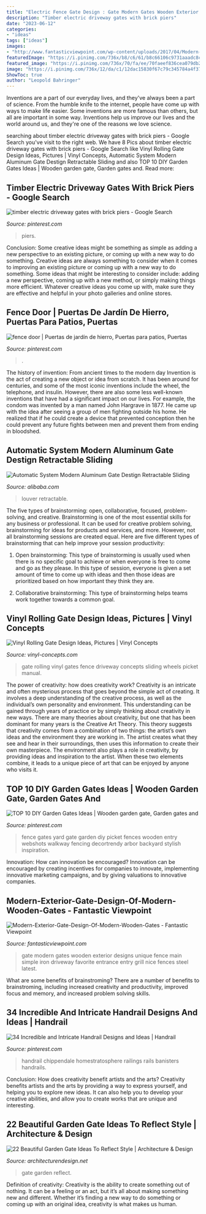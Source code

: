 ```yaml
---
title: "Electric Fence Gate Design : Gate Modern Gates Wooden Exterior Designs Unique Fence Main Simple Iron Driveway Favorite Entrance Entry Grill Nice Fences Steel Latest"
description: "Timber electric driveway gates with brick piers"
date: "2023-06-12"
categories:
- "ideas"
tags: ["ideas"]
images:
- "http://www.fantasticviewpoint.com/wp-content/uploads/2017/04/Modern-Exterior-Gate-Design-Of-Modern-Wooden-Gates.jpg"
featuredImage: "https://i.pinimg.com/736x/b8/c6/61/b8c66106c9731aaadc8ceb7b132ed0f4.jpg"
featured_image: "https://i.pinimg.com/736x/70/fa/ee/70faeef836cea079db29b656062fcf77.jpg"
image: "https://i.pinimg.com/736x/12/da/c1/12dac15830f67c79c345784a4f37af00.jpg"
ShowToc: true
author: "Leopold Bahringer"
---
```



Inventions are a part of our everyday lives, and they've always been a part of science. From the humble knife to the internet, people have come up with ways to make life easier. Some inventions are more famous than others, but all are important in some way. Inventions help us improve our lives and the world around us, and they're one of the reasons we love science.

	

		
searching about timber electric driveway gates with brick piers - Google Search you've visit to the right web. We have 8 Pics about timber electric driveway gates with brick piers - Google Search like Vinyl Rolling Gate Design Ideas, Pictures | Vinyl Concepts, Automatic System Modern Aluminum Gate Destign Retractable Sliding and also TOP 10 DIY Garden Gates Ideas | Wooden garden gate, Garden gates and. Read more:
		
    
## Timber Electric Driveway Gates With Brick Piers - Google Search

<img loading=lazy src="https://i.pinimg.com/736x/70/fa/ee/70faeef836cea079db29b656062fcf77.jpg" onerror="this.onerror=null;this.src='https://tse1.mm.bing.net/th?id=OIP.nAxJGKatQIfudxUtPm_zYgHaEK&amp;pid=15.1';" alt="timber electric driveway gates with brick piers - Google Search">

_Source: pinterest.com_

>piers. 

	

Conclusion: Some creative ideas might be something as simple as adding a new perspective to an existing picture, or coming up with a new way to do something.
Creative ideas are always something to consider when it comes to improving an existing picture or coming up with a new way to do something. Some ideas that might be interesting to consider include: adding a new perspective, coming up with a new method, or simply making things more efficient. Whatever creative ideas you come up with, make sure they are effective and helpful in your photo galleries and online stores.

    
## Fence Door | Puertas De Jardín De Hierro, Puertas Para Patios, Puertas

<img loading=lazy src="https://i.pinimg.com/736x/b8/c6/61/b8c66106c9731aaadc8ceb7b132ed0f4.jpg" onerror="this.onerror=null;this.src='https://tse3.mm.bing.net/th?id=OIP.eI0j9Fl8n4GuEKomzQPDHwAAAA&amp;pid=15.1';" alt="fence door | Puertas de jardín de hierro, Puertas para patios, Puertas">

_Source: pinterest.com_

>. 

	

The history of invention: From ancient times to the modern day
Invention is the act of creating a new object or idea from scratch. It has been around for centuries, and some of the most iconic inventions include the wheel, the telephone, and insulin. However, there are also some less well-known inventions that have had a significant impact on our lives. For example, the condom was invented by a man named John Hargrave in 1877. He came up with the idea after seeing a group of men fighting outside his home. He realized that if he could create a device that prevented conception then he could prevent any future fights between men and prevent them from ending in bloodshed.

    
## Automatic System Modern Aluminum Gate Destign Retractable Sliding

<img loading=lazy src="https://sc01.alicdn.com/kf/H17c45913eaca48a2824a7639e441603cM/238098367/H17c45913eaca48a2824a7639e441603cM.jpg" onerror="this.onerror=null;this.src='https://tse1.mm.bing.net/th?id=OIP.VBzBr9rjF6ZlXFUbRqfFnAHaHa&amp;pid=15.1';" alt="Automatic System Modern Aluminum Gate Destign Retractable Sliding">

_Source: alibaba.com_

>louver retractable. 

	

The five types of brainstorming: open, collaborative, focused, problem-solving, and creative.
Brainstorming is one of the most essential skills for any business or professional. It can be used for creative problem solving, brainstorming for ideas for products and services, and more. However, not all brainstorming sessions are created equal. Here are five different types of brainstorming that can help improve your session productivity: 
1. Open brainstorming: This type of brainstorming is usually used when there is no specific goal to achieve or when everyone is free to come and go as they please. In this type of session, everyone is given a set amount of time to come up with ideas and then those ideas are prioritized based on how important they think they are.

2. Collaborative brainstorming: This type of brainstorming helps teams work together towards a common goal.

    
## Vinyl Rolling Gate Design Ideas, Pictures | Vinyl Concepts

<img loading=lazy src="https://vinyl-concepts.com/wp-content/uploads/2016/06/vinyl-rolling-gate-02.jpg" onerror="this.onerror=null;this.src='https://tse4.mm.bing.net/th?id=OIP.2RQUmNy23y4ENCVnN4U9sAHaFj&amp;pid=15.1';" alt="Vinyl Rolling Gate Design Ideas, Pictures | Vinyl Concepts">

_Source: vinyl-concepts.com_

>gate rolling vinyl gates fence driveway concepts sliding wheels picket manual. 

	

The power of creativity: how does creativity work?
Creativity is an intricate and often mysterious process that goes beyond the simple act of creating. It involves a deep understanding of the creative process, as well as the individual’s own personality and environment. This understanding can be gained through years of practice or by simply thinking about creativity in new ways.
There are many theories about creativity, but one that has been dominant for many years is the Creative Art Theory. This theory suggests that creativity comes from a combination of two things: the artist’s own ideas and the environment they are working in. The artist creates what they see and hear in their surroundings, then uses this information to create their own masterpiece. The environment also plays a role in creativity, by providing ideas and inspiration to the artist. When these two elements combine, it leads to a unique piece of art that can be enjoyed by anyone who visits it.

    
## TOP 10 DIY Garden Gates Ideas | Wooden Garden Gate, Garden Gates And

<img loading=lazy src="https://i.pinimg.com/736x/94/67/33/94673363b75105c6bc7b5be95de48e35.jpg" onerror="this.onerror=null;this.src='https://tse2.mm.bing.net/th?id=OIP.CyFPE77apSsqqsExJ59yqAHaJ4&amp;pid=15.1';" alt="TOP 10 DIY Garden Gates Ideas | Wooden garden gate, Garden gates and">

_Source: pinterest.com_

>fence gates yard gate garden diy picket fences wooden entry webshots walkway fencing decortrendy arbor backyard stylish inspiration. 

	

Innovation: How can innovation be encouraged?
Innovation can be encouraged by creating incentives for companies to innovate, implementing innovative marketing campaigns, and by giving valuations to innovative companies.

    
## Modern-Exterior-Gate-Design-Of-Modern-Wooden-Gates - Fantastic Viewpoint

<img loading=lazy src="http://www.fantasticviewpoint.com/wp-content/uploads/2017/04/Modern-Exterior-Gate-Design-Of-Modern-Wooden-Gates.jpg" onerror="this.onerror=null;this.src='https://tse3.mm.bing.net/th?id=OIP.D86KMHhdvS7rUeFrKDkdWwHaJ4&amp;pid=15.1';" alt="Modern-Exterior-Gate-Design-Of-Modern-Wooden-Gates - Fantastic Viewpoint">

_Source: fantasticviewpoint.com_

>gate modern gates wooden exterior designs unique fence main simple iron driveway favorite entrance entry grill nice fences steel latest. 

	

What are some benefits of brainstroming?
There are a number of benefits to brainstroming, including increased creativity and productivity, improved focus and memory, and increased problem solving skills.

    
## 34 Incredible And Intricate Handrail Designs And Ideas | Handrail

<img loading=lazy src="https://i.pinimg.com/736x/12/da/c1/12dac15830f67c79c345784a4f37af00.jpg" onerror="this.onerror=null;this.src='https://tse4.mm.bing.net/th?id=OIP.PVheTqNQzM63DJSCdQrd-wHaE7&amp;pid=15.1';" alt="34 Incredible and Intricate Handrail Designs and Ideas | Handrail">

_Source: pinterest.com_

>handrail chippendale homestratosphere railings rails banisters handrails. 

	

Conclusion: How does creativity benefit artists and the arts?
Creativity benefits artists and the arts by providing a way to express yourself, and helping you to explore new ideas. It can also help you to develop your creative abilities, and allow you to create works that are unique and interesting.

    
## 22 Beautiful Garden Gate Ideas To Reflect Style | Architecture &amp; Design

<img loading=lazy src="http://cdn.architecturendesign.net/wp-content/uploads/2014/08/garden-gate-18.jpg" onerror="this.onerror=null;this.src='https://tse3.mm.bing.net/th?id=OIP.P_QrcuFPvMgxS2QS-0mwKAHaJ4&amp;pid=15.1';" alt="22 Beautiful Garden Gate Ideas To Reflect Style | Architecture &amp; Design">

_Source: architecturendesign.net_

>gate garden reflect. 

	

Definition of creativity:
Creativity is the ability to create something out of nothing. It can be a feeling or an act, but it’s all about making something new and different. Whether it’s finding a new way to do something or coming up with an original idea, creativity is what makes us human.

